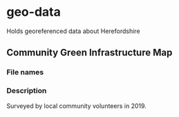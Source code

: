 # geo-data
Holds georeferenced data about Herefordshire 

## Community Green Infrastructure Map
### File names


### Description
Surveyed by local community volunteers in 2019.
